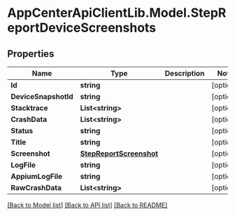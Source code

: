 # AppCenterApiClientLib.Model.StepReportDeviceScreenshots
## Properties

Name | Type | Description | Notes
------------ | ------------- | ------------- | -------------
**Id** | **string** |  | [optional] 
**DeviceSnapshotId** | **string** |  | [optional] 
**Stacktrace** | **List&lt;string&gt;** |  | [optional] 
**CrashData** | **List&lt;string&gt;** |  | [optional] 
**Status** | **string** |  | [optional] 
**Title** | **string** |  | [optional] 
**Screenshot** | [**StepReportScreenshot**](StepReportScreenshot.md) |  | [optional] 
**LogFile** | **string** |  | [optional] 
**AppiumLogFile** | **string** |  | [optional] 
**RawCrashData** | **List&lt;string&gt;** |  | [optional] 

[[Back to Model list]](../README.md#documentation-for-models) [[Back to API list]](../README.md#documentation-for-api-endpoints) [[Back to README]](../README.md)

